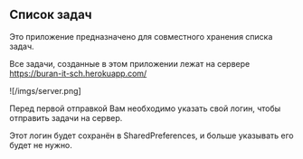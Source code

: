 ## Список задач

Это приложение предназначено для совместного хранения списка задач.

Все задачи, созданные в этом приложении лежат на сервере <https://buran-it-sch.herokuapp.com/>

![/imgs/server.png]

Перед первой отправкой Вам необходимо указать свой логин, чтобы отправить задачи на сервер.

Этот логин будет сохранён в SharedPreferences, и больше указывать его будет не нужно.

